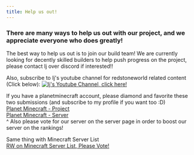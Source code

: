 ```yaml
---
title: Help us out!
---
```


### There are many ways to help us out with our project, and we appreciate everyone who does greatly!

The best way to help us out is to join our build team! We are currently looking for decently skilled builders to help push progress on the project, please contact Ij over discord if interested!!

Also, subscribe to Ij's youtube channel for redstoneworld related content (Click below):
[![Ij's Youtube Channel, click here!](https://theredstoneworld.net/img/ytchannelpage.webp)](https://youtube.com/ijdtm7)  

  
If you have a planetminecraft account, please diamond and favorite these two submissions (and subscribe to my profile if you want too :D)  
[Planet Minecraft - Project](https://www.planetminecraft.com/project/the-redstone-theme-park/)  
[Planet Minecraft - Server](https://www.planetminecraft.com/server/agent-ij-s-server/)  
^ Also please vote for our server on the server page in order to boost our server on the rankings!  

Same thing with Minecraft Server List  
[RW on Minecraft Server List, Please Vote!](https://minecraft-server-list.com/server/484167/)
